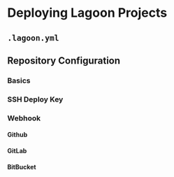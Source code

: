 # Deploying Lagoon Projects

## `.lagoon.yml`

## Repository Configuration
### Basics
### SSH Deploy Key
### Webhook
#### Github
#### GitLab
#### BitBucket
